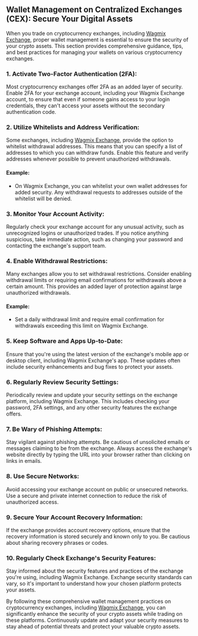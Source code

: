 ## Wallet Management on Centralized Exchanges (CEX): Secure Your Digital Assets

When you trade on cryptocurrency exchanges, including [Wagmix Exchange](https://wagmix.io/), proper wallet management is essential to ensure the security of your crypto assets. This section provides comprehensive guidance, tips, and best practices for managing your wallets on various cryptocurrency exchanges.

### 1. Activate Two-Factor Authentication (2FA):

Most cryptocurrency exchanges offer 2FA as an added layer of security. Enable 2FA for your exchange account, including your Wagmix Exchange account, to ensure that even if someone gains access to your login credentials, they can't access your assets without the secondary authentication code.

### 2. Utilize Whitelists and Address Verification:

Some exchanges, including [Wagmix Exchange](https://wagmix.io/), provide the option to whitelist withdrawal addresses. This means that you can specify a list of addresses to which you can withdraw funds. Enable this feature and verify addresses whenever possible to prevent unauthorized withdrawals.

#### Example:
- On Wagmix Exchange, you can whitelist your own wallet addresses for added security. Any withdrawal requests to addresses outside of the whitelist will be denied.

### 3. Monitor Your Account Activity:

Regularly check your exchange account for any unusual activity, such as unrecognized logins or unauthorized trades. If you notice anything suspicious, take immediate action, such as changing your password and contacting the exchange's support team.

### 4. Enable Withdrawal Restrictions:

Many exchanges allow you to set withdrawal restrictions. Consider enabling withdrawal limits or requiring email confirmations for withdrawals above a certain amount. This provides an added layer of protection against large unauthorized withdrawals.

#### Example:
- Set a daily withdrawal limit and require email confirmation for withdrawals exceeding this limit on Wagmix Exchange.

### 5. Keep Software and Apps Up-to-Date:

Ensure that you're using the latest version of the exchange's mobile app or desktop client, including Wagmix Exchange's app. These updates often include security enhancements and bug fixes to protect your assets.

### 6. Regularly Review Security Settings:

Periodically review and update your security settings on the exchange platform, including Wagmix Exchange. This includes checking your password, 2FA settings, and any other security features the exchange offers.

### 7. Be Wary of Phishing Attempts:

Stay vigilant against phishing attempts. Be cautious of unsolicited emails or messages claiming to be from the exchange. Always access the exchange's website directly by typing the URL into your browser rather than clicking on links in emails.

### 8. Use Secure Networks:

Avoid accessing your exchange account on public or unsecured networks. Use a secure and private internet connection to reduce the risk of unauthorized access.

### 9. Secure Your Account Recovery Information:

If the exchange provides account recovery options, ensure that the recovery information is stored securely and known only to you. Be cautious about sharing recovery phrases or codes.

### 10. Regularly Check Exchange's Security Features:

Stay informed about the security features and practices of the exchange you're using, including Wagmix Exchange. Exchange security standards can vary, so it's important to understand how your chosen platform protects your assets.

By following these comprehensive wallet management practices on cryptocurrency exchanges, including [Wagmix Exchange](https://wagmix.io/), you can significantly enhance the security of your crypto assets while trading on these platforms. Continuously update and adapt your security measures to stay ahead of potential threats and protect your valuable crypto assets.
